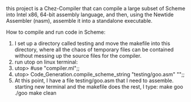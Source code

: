 this project is a Chez-Compiler that can compile a large subset of Scheme into Intel x86, 64-bit assembly language, and then, using the Newtide Assembler (nasm), assemble it into a standalone executable.

How to compile and run code in Scheme:
1) I set up a directory called testing and move the makefile into this directory, where all the chaos of temporary files can be contained without messing up the source files for the compiler.
2) run utop on linux terminal:
3) utop> #use "compiler.ml";;
4) utop> Code_Generation.compile_scheme_string "testing/goo.asm" "<Scheme-Code>";;
5) At this point, I have a file testing/goo.asm that I need to assemble. starting new terminal and the makefile does the rest, I type:
       make goo
       ./goo
       make clean
